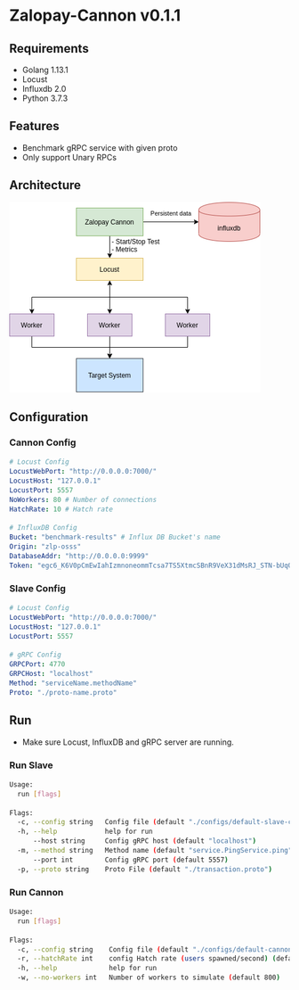 # Zalopay-Cannon v0.1.1

## Requirements

- Golang 1.13.1
- Locust
- Influxdb 2.0
- Python 3.7.3

## Features

- Benchmark gRPC service with given proto
- Only support Unary RPCs

## Architecture

![architecture](images/architecture.png)

## Configuration

### Cannon Config

```yaml
# Locust Config
LocustWebPort: "http://0.0.0.0:7000/"
LocustHost: "127.0.0.1"
LocustPort: 5557
NoWorkers: 80 # Number of connections
HatchRate: 10 # Hatch rate

# InfluxDB Config
Bucket: "benchmark-results" # Influx DB Bucket's name
Origin: "zlp-osss"
DatabaseAddr: "http://0.0.0.0:9999"
Token: "egc6_K6V0pCmEwIahIzmnoneommTcsa7TS5XtmcSBnR9VeX31dMsRJ_STN-bUqOwWW77vPiU0aM9RGMQFwxT-A=="

```

### Slave Config

```yaml
# Locust Config
LocustWebPort: "http://0.0.0.0:7000/"
LocustHost: "127.0.0.1"
LocustPort: 5557

# gRPC Config
GRPCPort: 4770
GRPCHost: "localhost"
Method: "serviceName.methodName"
Proto: "./proto-name.proto"
```

## Run

- Make sure Locust, InfluxDB and gRPC server are running.

### Run Slave

```bash
Usage:
  run [flags]

Flags:
  -c, --config string   Config file (default "./configs/default-slave-config.yaml")
  -h, --help            help for run
      --host string     Config gRPC host (default "localhost")
  -m, --method string   Method name (default "service.PingService.ping")
      --port int        Config gRPC port (default 5557)
  -p, --proto string    Proto File (default "./transaction.proto")
```

### Run Cannon

```bash
Usage:
  run [flags]

Flags:
  -c, --config string    Config file (default "./configs/default-cannon-config.yaml")
  -r, --hatchRate int    config Hatch rate (users spawned/second) (default 10)
  -h, --help             help for run
  -w, --no-workers int   Number of workers to simulate (default 800)
```

